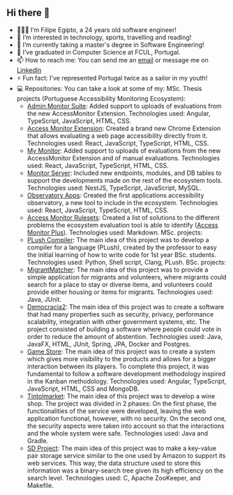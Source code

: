 ## Hi there 👋

- 👨🏼‍💻 I’m Filipe Egipto, a 24 years old software engineer!
- 👀 I’m interested in technology, sports, travelling and reading!
- 🌱 I’m currently taking a master's degree in Software Engineering!
- 💞️ I’ve graduated in Computer Science at FCUL, Portugal.
- 📫 How to reach me: You can send me an [email](egipto.filipe@gmail.com) or message me on [LinkedIn](https://linkedin.com/in/filipe-egipto)
- ⚡ Fun fact: I've represented Portugal twice as a sailor in my youth!
- 💻 Repositories: You can take a look at some of my:
  MSc. Thesis projects (Portuguese Accessibility Monitoring Ecosystem):
  - [Admin Monitor Suite](https://github.com/Filipeegipto/admin-monitor-suite): Added support to uploads of evaluations from the new AccessMonitor Extension. Technologies used: Angular, TypeScript, JavaScript, HTML, CSS.
  - [Access Monitor Extension](https://github.com/Filipeegipto/accessmonitor-ce): Created a brand new Chrome Extension that allows evaluating a web page accessibility directly from it. Technologies used: React, JavaScript, TypeScript, HTML, CSS.
  - [My Monitor](https://github.com/Filipeegipto/MyMonitor): Added support to uploads of evaluations from the new AccessMonitor Extension and of manual evaluations. Technologies used: React, JavaScript, TypeScript, HTML, CSS.
  - [Monitor Server](https://github.com/Filipeegipto/monitor-server): Included new endpoints, modules, and DB tables to support the developments made on the rest of the ecosystem tools. Technologies used: NestJS, TypeScript, JavaScript, MySQL.
  - [Observatory Apps](https://github.com/Filipeegipto/observatory-apps): Created the first applications accessibility observatory, a new tool to include in the ecosystem. Technologies used: React, JavaScript, TypeScript, HTML, CSS.
  - [Access Monitor Rulesets](https://github.com/Filipeegipto/accessmonitor-rulesets): Created a list of solutions to the different problems the ecosystem evaluation tool is able to identify ([Access Monitor Plus](https://accessmonitor.acessibilidade.gov.pt)). Technologies used: Markdown.
  MSc. projects:
  - [PLush Compiler](https://github.com/Filipeegipto/PLush_Compiler): The main idea of this project was to develop a compiler for a language (PLush), created by the professor to easy the initial learning of how to write code for 1st year BSc. students. Technologies used: Python, Shell script, Clang, PLush.
  BSc. projects:
  - [MigrantMatcher](https://github.com/Filipeegipto/MigrantMatcher): The main idea of this project was to provide a simple application for migrants and volunteers, where migrants could search for a place to stay or diverse items, and volunteers could provide either housing or items for migrants. Technologies used: Java, JUnit.
  - [Democracia2](https://github.com/Filipeegipto/CSS-Project_Democracia2): The main idea of this project was to create a software that had many properties such as security, privacy, performance scalability, integration with other government systems, etc. The project consisted of building a software where people could vote in order to reduce the amount of abstention. Technologies used: Java, JavaFX, HTML, JUnit, Spring, JPA, Docker and Postgres.
  - [Game Store](https://github.com/Filipeegipto/PSI-Project_Game-Store): The main idea of this project was to create a system which gives more visibility to the products and allows for a bigger interaction between its players. To complete this project, it was fundamental to follow a software development methodology inspired in the Kanban methodology. Technologies used: Angular, TypeScript, JavaScript, HTML, CSS and MongoDB.
  - [Tintolmarket](https://github.com/Filipeegipto/SC-Project_Tintolmarket): The main idea of this project was to develop a wine shop. The project was divided in 2 phases: On the first phase, the functionalities of the service were developed, leaving the web application functional, however, with no security. On the second one, the security aspects were taken into account so that the interactions and the whole system were safe. Technologies used: Java and Gradle.
  - [SD Project](https://github.com/Filipeegipto/SD-Project): The main idea of this project was to make a key-value pair storage service similar to the one used by Amazon to support its web services. This way, the data structure used to store this information was a binary-search tree given its high efficiency on the search level. Technologies used: C, Apache ZooKeeper, and Makefile.

<!--
**Filipeegipto/Filipeegipto** is a ✨ _special_ ✨ repository because its `README.md` (this file) appears on your GitHub profile.

Here are some ideas to get you started:

- 🔭 I’m currently working on ...
- 🌱 I’m currently learning ...
- 👯 I’m looking to collaborate on ...
- 🤔 I’m looking for help with ...
- 💬 Ask me about ...
- 📫 How to reach me: ...
- 😄 Pronouns: ...
- ⚡ Fun fact: ...
-->
